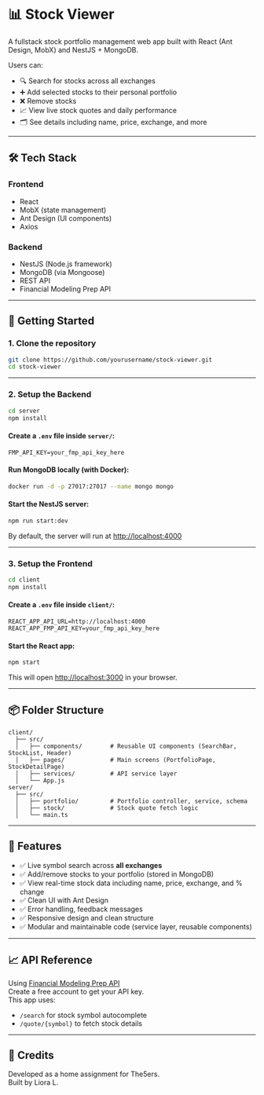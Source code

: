 # 📊 Stock Viewer

A fullstack stock portfolio management web app built with React (Ant Design, MobX) and NestJS + MongoDB.

Users can:
- 🔍 Search for stocks across all exchanges
- ➕ Add selected stocks to their personal portfolio
- ❌ Remove stocks
- 📈 View live stock quotes and daily performance
- 🗂️ See details including name, price, exchange, and more

---

## 🛠 Tech Stack

### Frontend
- React
- MobX (state management)
- Ant Design (UI components)
- Axios

### Backend
- NestJS (Node.js framework)
- MongoDB (via Mongoose)
- REST API
- Financial Modeling Prep API

---

## 🚀 Getting Started

### 1. Clone the repository

```bash
git clone https://github.com/yourusername/stock-viewer.git
cd stock-viewer
```

---

### 2. Setup the Backend

```bash
cd server
npm install
```

#### Create a `.env` file inside `server/`:

```env
FMP_API_KEY=your_fmp_api_key_here
```

#### Run MongoDB locally (with Docker):

```bash
docker run -d -p 27017:27017 --name mongo mongo
```

#### Start the NestJS server:

```bash
npm run start:dev
```

By default, the server will run at [http://localhost:4000](http://localhost:4000)

---

### 3. Setup the Frontend

```bash
cd client
npm install
```

#### Create a `.env` file inside `client/`:

```env
REACT_APP_API_URL=http://localhost:4000
REACT_APP_FMP_API_KEY=your_fmp_api_key_here
```

#### Start the React app:

```bash
npm start
```

This will open [http://localhost:3000](http://localhost:3000) in your browser.

---

## 📦 Folder Structure

```
client/
  ├── src/
  │   ├── components/        # Reusable UI components (SearchBar, StockList, Header)
  │   ├── pages/             # Main screens (PortfolioPage, StockDetailPage)
  │   ├── services/          # API service layer
  │   └── App.js
server/
  ├── src/
  │   ├── portfolio/         # Portfolio controller, service, schema
  │   ├── stock/             # Stock quote fetch logic
  │   └── main.ts
```

---

## 🧪 Features

- ✅ Live symbol search across **all exchanges**
- ✅ Add/remove stocks to your portfolio (stored in MongoDB)
- ✅ View real-time stock data including name, price, exchange, and % change
- ✅ Clean UI with Ant Design
- ✅ Error handling, feedback messages
- ✅ Responsive design and clean structure
- ✅ Modular and maintainable code (service layer, reusable components)

---

## 📈 API Reference

Using [Financial Modeling Prep API](https://site.financialmodelingprep.com/developer/docs/)  
Create a free account to get your API key.  
This app uses:
- `/search` for stock symbol autocomplete
- `/quote/{symbol}` to fetch stock details

---

## 🙌 Credits

Developed as a home assignment for The5ers.  
Built by Liora L.


